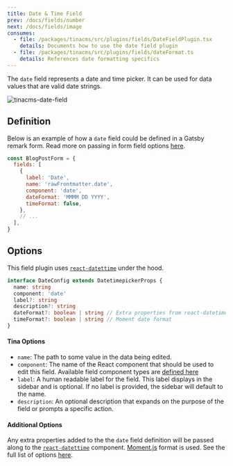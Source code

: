 ```yaml
---
title: Date & Time Field
prev: /docs/fields/number
next: /docs/fields/image
consumes:
  - file: /packages/tinacms/src/plugins/fields/DateFieldPlugin.tsx
    details: Documents how to use the date field plugin
  - file: /packages/tinacms/src/plugins/fields/dateFormat.ts
    details: References date formatting specifics
---
```


The `date` field represents a date and time picker. It can be used for data values that are valid date strings.

![tinacms-date-field](/img/fields/date.jpg)

## Definition

Below is an example of how a `date` field could be defined in a Gatsby remark form. Read more on passing in form field options [here](/docs/gatsby/markdown#customizing-remark-forms).

```javascript
const BlogPostForm = {
  fields: [
    {
      label: 'Date',
      name: 'rawFrontmatter.date',
      component: 'date',
      dateFormat: 'MMMM DD YYYY',
      timeFormat: false,
    },
    // ...
  ],
}
```

## Options

This field plugin uses [`react-datettime`](https://www.npmjs.com/package/react-datetime) under the hood.

```typescript
interface DateConfig extends DatetimepickerProps {
  name: string
  component: 'date'
  label?: string
  description?: string
  dateFormat?: boolean | string // Extra properties from react-datetime
  timeFormat?: boolean | string // Moment date format
}
```

#### Tina Options

- `name`: The path to some value in the data being edited.
- `component`: The name of the React component that should be used to edit this field. Available field component types are [defined here](/docs/concepts/fields#field-types)
- `label`: A human readable label for the field. This label displays in the sidebar and is optional. If no label is provided, the sidebar will default to the name.
- `description`: An optional description that expands on the purpose of the field or prompts a specific action.

#### Additional Options

Any extra properties added to the the `date` field definition will be passed along to the [`react-datettime`](https://www.npmjs.com/package/react-datetime) component. [Moment.js](https://momentjs.com/docs/#/displaying/format/) format is used. See the full list of options [here](https://www.npmjs.com/package/react-datetime#api).

